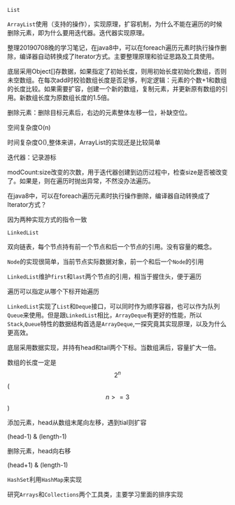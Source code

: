 `List`

<code>ArrayList</code>使用（支持的操作），实现原理，扩容机制，为什么不能在遍历的时候删除元素，即为什么要用迭代器。迭代器实现原理。

整理20190708晚的学习笔记，在java8中，可以在foreach遍历元素时执行操作删除，编译器自动转换成了Iterator方式。主要整理原理和验证思路及工具使用。

底层采用Object[]存数据，如果指定了初始长度，则用初始长度初始化数组，否则未空数组。在每次add时校验数组长度是否足够，判定逻辑：元素的个数+1和数组的长度比较。如果需要扩容，创建一个新的数组，复制元素，并更新原有数组的引用。新数组长度为原数组长度的1.5倍。 

删除元素：删除目标元素后，右边的元素整体左移一位，补缺空位。

空间复杂度O(n)

时间复杂度O(),整体来讲，ArrayList的实现还是比较简单

迭代器：记录游标

modCount:size改变的次数，用于迭代器创建到边历过程中，检查size是否被改变了。如果是，则在遍历时抛出异常，不然没办法遍历。

在java8中，可以在foreach遍历元素时执行操作删除，编译器自动转换成了Iterator方式？

因为两种实现方式的指令一致



<code>LinkedList</code>

双向链表，每个节点持有前一个节点和后一个节点的引用。没有容量的概念。

<code>Node</code>的实现很简单，当前节点实际数据对象，前一个和后一个<code>Node</code>的引用

<code>LinkedList</code>维护<code>first</code>和<code>last</code>两个节点的引用，相当于握住头，便于遍历

遍历可以指定从哪个下标开始遍历

`LinkedList`实现了`List`和`Deque`接口，可以同时作为顺序容器，也可以作为队列`Queue`来使用。但是跟`LinkedList`相比，`ArrayDeque`有更好的性能，所以`Stack`,`Queue`特性的数据结构首选是`ArrayDeque`,一探究竟其实现原理，以及为什么更高效。

底层采用数据实现，并持有head和tail两个下标。当数组满后，容量扩大一倍。

数组的长度一定是$$2^n$$($$n>=3$$)

添加元素，head从数组末尾向左移，遇到tial则扩容

(head-1) & (length-1)

删除元素，head向右移

(head+1) & (length-1)

<code>HashSet</code>利用<code>HashMap</code>来实现

研究<code>Arrays</code>和<code>Collections</code>两个工具类，主要学习里面的排序实现